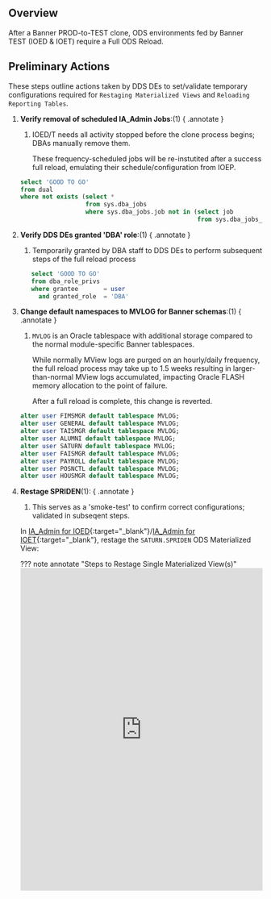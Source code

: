 ## Overview

After a Banner PROD-to-TEST clone, ODS environments fed by Banner TEST (IOED & IOET) require a Full ODS Reload.

## Preliminary Actions

These steps outline actions taken by DDS DEs to set/validate temporary configurations required for `Restaging Materialized Views` and `Reloading Reporting Tables`.

1. **Verify removal of scheduled IA_Admin Jobs**:(1)
{ .annotate }
    1. IOED/T needs all activity stopped before the clone process begins; DBAs manually remove them.            
    
        These frequency-scheduled jobs will be re-instutited after a success full reload, emulating their schedule/configuration from IOEP.


    ``` sql
    select 'GOOD TO GO'
    from dual 
    where not exists (select * 
				      from sys.dba_jobs 
				      where sys.dba_jobs.job not in (select job 
                                                     from sys.dba_jobs_running));	
    ```

2. **Verify DDS DEs granted 'DBA' role**:(1)
{ .annotate }
    1. Temporarily granted by DBA staff to DDS DEs to perform subsequent steps of the full reload process

    ``` sql
       select 'GOOD TO GO'
       from dba_role_privs
       where grantee       = user
         and granted_role  = 'DBA'
    ```



3. **Change default namespaces to MVLOG for Banner schemas**:(1)
{ .annotate }
    1. `MVLOG` is an Oracle tablespace with additional storage compared to the normal module-specific Banner tablespaces.  
    
        While normally MView logs are purged on an hourly/daily frequency, the full reload process may take up to 1.5 weeks resulting in larger-than-normal MView logs accumulated, impacting Oracle FLASH memory allocation to the point of failure.  
        
        After a full reload is complete, this change is reverted.

    ``` sql
    alter user FIMSMGR default tablespace MVLOG;
    alter user GENERAL default tablespace MVLOG;
    alter user TAISMGR default tablespace MVLOG;
    alter user ALUMNI default tablespace MVLOG;
    alter user SATURN default tablespace MVLOG;
    alter user FAISMGR default tablespace MVLOG;
    alter user PAYROLL default tablespace MVLOG;
    alter user POSNCTL default tablespace MVLOG;
    alter user HOUSMGR default tablespace MVLOG;   
    ```

4. **Restage SPRIDEN**(1):
{ .annotate }
    1. This serves as a 'smoke-test' to confirm correct configurations; validated in subseqent steps.

    In [IA_Admin for IOED](https://testweb.uoregon.edu/odsedwdev/twbkwbis.P_GenMenu?name=bmenu.P_MainMnu){:target="_blank"}/[IA_Admin for IOET](https://testweb.uoregon.edu/odsedw/twbkwbis.P_GenMenu?name=bmenu.P_MainMnu){:target="_blank"}, restage the `SATURN.SPRIDEN` ODS Materialized View:
    
    ??? note annotate "Steps to Restage Single Materialized View(s)" 
        <iframe src="https://scribehow.com/embed/Safari_and_Microsoft_Teams_work_or_school_Workflow__VGlDBNbBQX6Zqzj0R4R8KQ?skipIntro=true&removeLogo=true" width="100%" height="640" allowfullscreen frameborder="0"></iframe>


